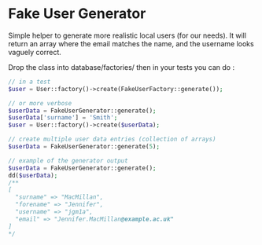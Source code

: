 # Fake User Generator

Simple helper to generate more realistic local users (for our needs). It will return an array where the email matches the name, and the username looks vaguely correct.

Drop the class into database/factories/ then in your tests you can do :

```php
// in a test
$user = User::factory()->create(FakeUserFactory::generate());

// or more verbose
$userData = FakeUserGenerator::generate();
$userData['surname'] = 'Smith';
$user = User::factory()->create($userData);

// create multiple user data entries (collection of arrays)
$userData = FakeUserGenerator::generate(5);

// example of the generator output
$userData = FakeUserGenerator::generate();
dd($userData);
/**
[
  "surname" => "MacMillan",
  "forename" => "Jennifer",
  "username" => "jgm1a",
  "email" => "Jennifer.MacMillan@example.ac.uk"
]
*/
```
